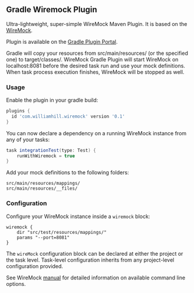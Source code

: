 ## Gradle Wiremock Plugin ##

Ultra-lightweight, super-simple WireMock Maven Plugin. It is based on the [WireMock](http://wiremock.org/docs/running-standalone/).

Plugin is available on the [Gradle Plugin Portal](https://plugins.gradle.org/plugin/com.williamhill.wiremock).


Gradle will copy your resources from src/main/resources/ (or the specified one) to target/classes/. WireMock Gradle Plugin will start WireMock on localhost:8081 before the desired task run and use your mock definitions. When task process execution finishes, WireMock will be stopped as well.

### Usage ###

Enable the plugin in your gradle build:

```groovy
plugins {
  id 'com.williamhill.wiremock' version '0.1'
}
```

You can now declare a dependency on a running WireMock instance from any of your tasks:

```groovy
task integrationTest(type: Test) {
    runWithWiremock = true
}
```

Add your mock definitions to the following folders:
```
src/main/resources/mappings/
src/main/resources/__files/
```

### Configuration ###

Configure your WireMock instance inside a ```wiremock``` block:

```
wiremock {
    dir "src/test/resources/mappings/"
    params "--port=8081"
}
```

The `wireMock` configuration block can be declared at either the project or the task level. Task-level configuration inherits from any project-level configuration provided.

See WireMock [manual](http://wiremock.org/docs/running-standalone/) for detailed information on available command line options.